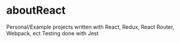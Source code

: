 # aboutReact
Personal/Example projects written with React, Redux, React Router, Webpack, ect
Testing done with Jest
